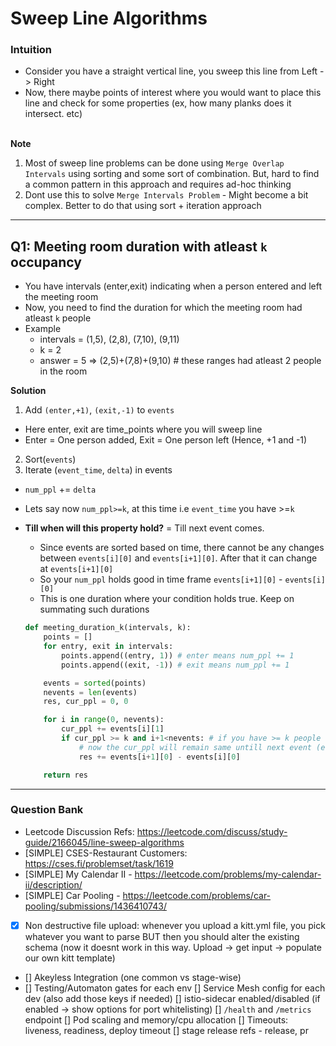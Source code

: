 # Sweep Line Algorithms

### Intuition
- Consider you have a straight vertical line, you sweep this line from Left -> Right
- Now, there maybe points of interest where you would want to place this line and check for some properties (ex, how many planks does it intersect. etc)
<br><br>

**Note**
1. Most of sweep line problems can be done using `Merge Overlap Intervals` using sorting and some sort of combination. But, hard to find a common pattern in this approach and requires ad-hoc thinking
2. Dont use this to solve `Merge Intervals Problem` - Might become a bit complex. Better to do that using sort + iteration approach

---
## Q1: Meeting room duration with atleast `k` occupancy
- You have intervals (enter,exit) indicating when a person entered and left the meeting room
- Now, you need to find the duration for which the meeting room had atleast `k` people
- Example
  - intervals = (1,5), (2,8), (7,10), (9,11)
  - k = 2
  - answer = 5 => (2,5)+(7,8)+(9,10) # these ranges had atleast 2 people in the room

**Solution**
1. Add `(enter,+1)`, `(exit,-1)` to `events`
  - Here enter, exit are time_points where you will sweep line
  - Enter = One person added, Exit = One person left (Hence, +1 and -1)
2. Sort(`events`)
3. Iterate (`event_time`, `delta`) in events
  - `num_ppl` += `delta`
  - Lets say now `num_ppl>=k`, at this time i.e `event_time` you have >=`k`
  - **Till when will this property hold?** = Till next event comes.
    - Since events are sorted based on time, there cannot be any changes between `events[i][0]` and `events[i+1][0]`. After that it can change at `events[i+1][0]`
    - So your `num_ppl` holds good in time frame `events[i+1][0]` - `events[i][0]`
    - This is one duration where your condition holds true. Keep on summating such durations

    ```py
    def meeting_duration_k(intervals, k):
        points = []
        for entry, exit in intervals:
            points.append((entry, 1)) # enter means num_ppl += 1
            points.append((exit, -1)) # exit means num_ppl += 1

        events = sorted(points)
        nevents = len(events)
        res, cur_ppl = 0, 0

        for i in range(0, nevents):
            cur_ppl += events[i][1]
            if cur_ppl >= k and i+1<nevents: # if you have >= k people
                # now the cur_ppl will remain same untill next event (event[i+1])
                res += events[i+1][0] - events[i][0]

        return res
    ```
---
### Question Bank
- Leetcode Discussion Refs: https://leetcode.com/discuss/study-guide/2166045/line-sweep-algorithms
- [SIMPLE] CSES-Restaurant Customers: https://cses.fi/problemset/task/1619
- [SIMPLE] My Calendar II - https://leetcode.com/problems/my-calendar-ii/description/
- [SIMPLE] Car Pooling - https://leetcode.com/problems/car-pooling/submissions/1436410743/


- [x] Non destructive file upload: whenever you upload a kitt.yml file, you pick whatever you want to parse BUT then you should alter the existing schema (now it doesnt work in this way. Upload -> get input -> populate our own kitt template)
- [] Akeyless Integration (one common vs stage-wise)
- [] Testing/Automaton gates for each env
[] Service Mesh config for each dev (also add those keys if needed)
[] istio-sidecar enabled/disabled (if enabled -> show options for port whitelisting)
[] `/health` and `/metrics` endpoint 
[] Pod scaling and memory/cpu allocation
[] Timeouts: liveness, readiness, deploy timeout
[] stage release refs - release, pr
